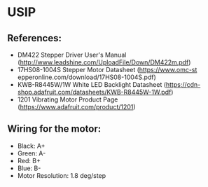 # USIP

## References:
- DM422 Stepper Driver User's Manual (http://www.leadshine.com/UploadFile/Down/DM422m.pdf)
- 17HS08-1004S Stepper Motor Datasheet (https://www.omc-st  epperonline.com/download/17HS08-1004S.pdf)
- KWB-R8445W/1W White LED Backlight Datasheet (https://cdn-shop.adafruit.com/datasheets/KWB-R8445W-1W.pdf)
- 1201 Vibrating Motor Product Page (https://www.adafruit.com/product/1201)

## Wiring for the motor:
- Black: A+
- Green: A-
- Red:   B+
- Blue:  B-
- Motor Resolution: 1.8 deg/step
